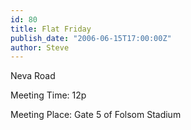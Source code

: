 ```yaml
---
id: 80
title: Flat Friday
publish_date: "2006-06-15T17:00:00Z"
author: Steve
---
```

Neva Road

Meeting Time: 12p

Meeting Place: Gate 5 of Folsom Stadium
